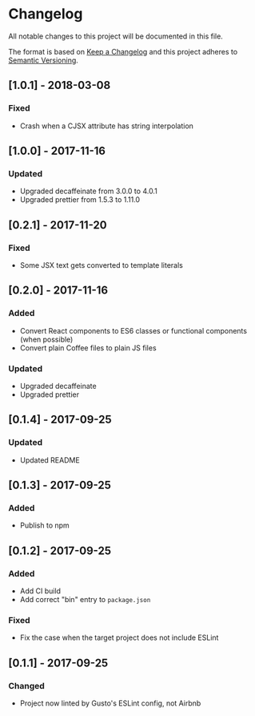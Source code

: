 # Changelog
All notable changes to this project will be documented in this file.

The format is based on [Keep a Changelog](http://keepachangelog.com/en/1.0.0/)
and this project adheres to [Semantic Versioning](http://semver.org/spec/v2.0.0.html).

## [1.0.1] - 2018-03-08
### Fixed
- Crash when a CJSX attribute has string interpolation

## [1.0.0] - 2017-11-16
### Updated
- Upgraded decaffeinate from 3.0.0 to 4.0.1
- Upgraded prettier from 1.5.3 to 1.11.0

## [0.2.1] - 2017-11-20
### Fixed
- Some JSX text gets converted to template literals

## [0.2.0] - 2017-11-16
### Added
- Convert React components to ES6 classes or functional components (when possible)
- Convert plain Coffee files to plain JS files
### Updated
- Upgraded decaffeinate
- Upgraded prettier

## [0.1.4] - 2017-09-25
### Updated
- Updated README

## [0.1.3] - 2017-09-25
### Added
- Publish to npm

## [0.1.2] - 2017-09-25
### Added
- Add CI build
- Add correct "bin" entry to `package.json`

### Fixed
- Fix the case when the target project does not include ESLint

## [0.1.1] - 2017-09-25
### Changed
- Project now linted by Gusto's ESLint config, not Airbnb
